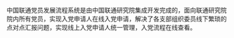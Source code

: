 中国联通党员发展流程系统是由中国联通研究院集成开发完成的，面向联通研究院院内所有党员，实现入党申请人在线入党申请，解决了各支部组织委员线下繁琐的点对点汇报问题，实现线上入党申请人统一管理，入党流程在线查看。